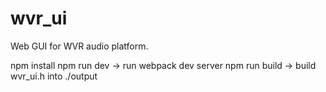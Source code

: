 # wvr_ui
Web GUI for WVR audio platform.

npm install
npm run dev -> run webpack dev server
npm run build -> build wvr_ui.h into ./output
